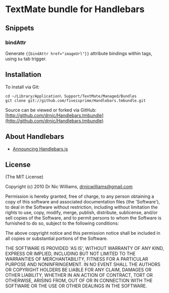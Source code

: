 # TextMate bundle for Handlebars

## Snippets

### bindAttr

Generate `{{bindAttr href="imageUrl"}}` attribute bindings within tags, using `ba` tab trigger.

## Installation

To install via Git:

    cd ~/Library/Application\ Support/TextMate/Managed/Bundles
    git clone git://github.com/fiveisprime/Handlebars.tmbundle.git

Source can be viewed or forked via GitHub: [http://github.com/drnic/Handlebars.tmbundle](http://github.com/drnic/Handlebars.tmbundle)

## About Handlebars

* [Announcing Handlebars.js](http://yehudakatz.com/2010/09/09/announcing-handlebars-js/)

## License

(The MIT License)

Copyright (c) 2010 Dr Nic Williams, drnicwilliams@gmail.com

Permission is hereby granted, free of charge, to any person obtaining
a copy of this software and associated documentation files (the
'Software'), to deal in the Software without restriction, including
without limitation the rights to use, copy, modify, merge, publish,
distribute, sublicense, and/or sell copies of the Software, and to
permit persons to whom the Software is furnished to do so, subject to
the following conditions:

The above copyright notice and this permission notice shall be
included in all copies or substantial portions of the Software.

THE SOFTWARE IS PROVIDED 'AS IS', WITHOUT WARRANTY OF ANY KIND,
EXPRESS OR IMPLIED, INCLUDING BUT NOT LIMITED TO THE WARRANTIES OF
MERCHANTABILITY, FITNESS FOR A PARTICULAR PURPOSE AND NONINFRINGEMENT.
IN NO EVENT SHALL THE AUTHORS OR COPYRIGHT HOLDERS BE LIABLE FOR ANY
CLAIM, DAMAGES OR OTHER LIABILITY, WHETHER IN AN ACTION OF CONTRACT,
TORT OR OTHERWISE, ARISING FROM, OUT OF OR IN CONNECTION WITH THE
SOFTWARE OR THE USE OR OTHER DEALINGS IN THE SOFTWARE.
